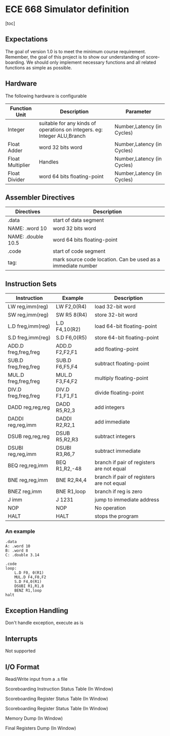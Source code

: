 # ECE 668 Simulator definition
[toc]

## Expectations

The goal of version 1.0 is to meet the minimum course requirement. Remember, the goal of this project is to show our understanding of score-boarding. We should only implement necessary functions and all related functions as simple as possible.

## Hardware

The following hardware is configurable

| Function Unit    | Description| Parameter  |
| -------- |-------- |-------- |
| Integer          | suitable for any kinds of operations on integers. eg: Integer ALU,Branch |Number,Latency (in Cycles)|
| Float Adder      | word 32 bits word                                            |Number,Latency (in Cycles)|
| Float Multiplier | Handles                           |Number,Latency (in Cycles)|
| Float Divider | word 64 bits floating-point                                  |Number,Latency (in Cycles)|

## Assembler Directives


| Directives |  Description|
| ----------- | ------ |
| .data       | start of data segment   |
| NAME: .word  10| word 32 bits word |
| NAME: .double 10.5| word 64 bits floating-point |
| .code         | start of code segment |
| tag:         | mark source code location. Can be used as a immediate number |

## Instruction Sets

| Instruction | Example | Description|
| ----------- | ---- | ------ |
| LW reg,imm(reg)|LW F2,0(R4)|load 32-bit word|
| SW reg,imm(reg)|SW R5 8(R4)|store 32-bit word|
| L.D freg,imm(reg) |L.D F4,10(R2)|load 64-bit floating-point|
| S.D freg,imm(reg)|S.D F6,0(R5)|store 64-bit floating-point|
| ADD.D freg,freg,freg| ADD.D F2,F2,F1  |add floating-point|
| SUB.D freg,freg,freg | SUB.D F6,F5,F4 |subtract floating-point|
| MUL.D freg,freg,freg| MUL.D F3,F4,F2 |multiply floating-point|
| DIV.D freg,freg,freg| DIV.D F1,F1,F1  |divide floating-point|
| DADD reg,reg,reg| DADD R5,R2,3  | add integers|
| DADDI reg,reg,imm| DADDI R2,R2,1 | add immediate|
| DSUB reg,reg,reg| DSUB R5,R2,R3 | subtract integers|
| DSUBI reg,reg,imm| DSUBI R3,R6,7 | subtract immediate|
| BEQ reg,reg,imm| BEQ R1,R2,-48  |branch if pair of registers are not equal|
| BNE reg,reg,imm| BNE R2,R4,4  |branch if pair of registers are not equal|
| BNEZ reg,imm| BNE R1,loop  |branch if reg is zero|
| J imm | J 1231 | jump to immediate address         |
| NOP | NOP | No operation    |
| HALT | HALT | stops the program    |

### An example
```
.data
A: .word 10
B: .word 8
C: .double 3.14

.code
loop: 
    L.D F0, 0(R1)
    MUL.D F4,F0,F2
    S.D F4,0(R1)
    DSUBI R1,R1,8
    BENZ R1,loop
halt
```

## Exception Handling

Don't handle exception, execute as is

## Interrupts

Not supported


## I/O Format

Read/Write input from a .s file

Scoreboarding Instruction Status Table (In Window)

Scoreboarding Register Status Table (In Window)

Scoreboarding Register Status Table (In Window)

Memory Dump (In Window)

Final Registers Dump (In Window)

